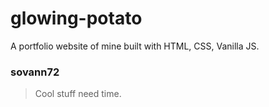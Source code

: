 # glowing-potato
A portfolio website of mine built with HTML, CSS, Vanilla JS.


### sovann72
> Cool stuff need time.
